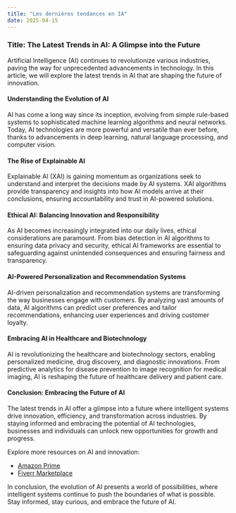 ```yaml
---
title: "Les dernières tendances en IA"
date: 2025-04-15
---
```


### Title: The Latest Trends in AI: A Glimpse into the Future

Artificial Intelligence (AI) continues to revolutionize various industries, paving the way for unprecedented advancements in technology. In this article, we will explore the latest trends in AI that are shaping the future of innovation.

#### Understanding the Evolution of AI

AI has come a long way since its inception, evolving from simple rule-based systems to sophisticated machine learning algorithms and neural networks. Today, AI technologies are more powerful and versatile than ever before, thanks to advancements in deep learning, natural language processing, and computer vision.

#### The Rise of Explainable AI

Explainable AI (XAI) is gaining momentum as organizations seek to understand and interpret the decisions made by AI systems. XAI algorithms provide transparency and insights into how AI models arrive at their conclusions, ensuring accountability and trust in AI-powered solutions.

#### Ethical AI: Balancing Innovation and Responsibility

As AI becomes increasingly integrated into our daily lives, ethical considerations are paramount. From bias detection in AI algorithms to ensuring data privacy and security, ethical AI frameworks are essential to safeguarding against unintended consequences and ensuring fairness and transparency.

#### AI-Powered Personalization and Recommendation Systems

AI-driven personalization and recommendation systems are transforming the way businesses engage with customers. By analyzing vast amounts of data, AI algorithms can predict user preferences and tailor recommendations, enhancing user experiences and driving customer loyalty.

#### Embracing AI in Healthcare and Biotechnology

AI is revolutionizing the healthcare and biotechnology sectors, enabling personalized medicine, drug discovery, and diagnostic innovations. From predictive analytics for disease prevention to image recognition for medical imaging, AI is reshaping the future of healthcare delivery and patient care.

#### Conclusion: Embracing the Future of AI

The latest trends in AI offer a glimpse into a future where intelligent systems drive innovation, efficiency, and transformation across industries. By staying informed and embracing the potential of AI technologies, businesses and individuals can unlock new opportunities for growth and progress.

Explore more resources on AI and innovation:
- [Amazon Prime](https://www.amazon.fr/amazonprime?_encoding=UTF8&primeCampaignId=prime_assoc_ft&tag=zenzen0d-21France)
- [Fiverr Marketplace](https://go.fiverr.com/visit/?bta=1071918&brand=fiverrmarketplace)

In conclusion, the evolution of AI presents a world of possibilities, where intelligent systems continue to push the boundaries of what is possible. Stay informed, stay curious, and embrace the future of AI.